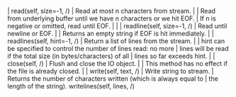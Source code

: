  |  read(self, size=-1, /)
 |      Read at most n characters from stream.
 |
 |      Read from underlying buffer until we have n characters or we hit EOF.
 |      If n is negative or omitted, read until EOF.
 |
 |
 |  readline(self, size=-1, /)
 |      Read until newline or EOF.
 |
 |      Returns an empty string if EOF is hit immediately.
 |
 |  readlines(self, hint=-1, /)
 |      Return a list of lines from the stream.
 |
 |      hint can be specified to control the number of lines read: no more
 |      lines will be read if the total size (in bytes/characters) of all
 |      lines so far exceeds hint.
 |
 |  close(self, /)
 |      Flush and close the IO object.
 |
 |      This method has no effect if the file is already closed.
 |
 |  write(self, text, /)
 |      Write string to stream.
 |      Returns the number of characters written (which is always equal to
 |      the length of the string).
    writelines(self, lines, /)